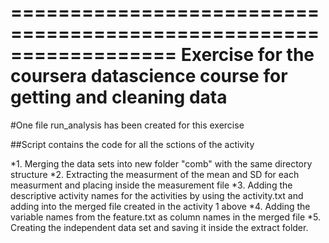 ==================================================================
Exercise for the coursera datascience course for getting and cleaning data
==================================================================

#One file run_analysis has been created for this exercise

##Script contains the code for all the sctions of the activity

*1. Merging the data sets into new folder "comb" with the same directory structure
*2. Extracting the measurment of the mean and SD for each measurment and placing inside the measurement file
*3. Adding the descriptive activity names for the activities by using the activity.txt and adding into the merged file created in the activity 1 above
*4. Adding the variable names from the feature.txt as column names in the merged file
*5. Creating the independent data set and saving it inside the extract folder.




